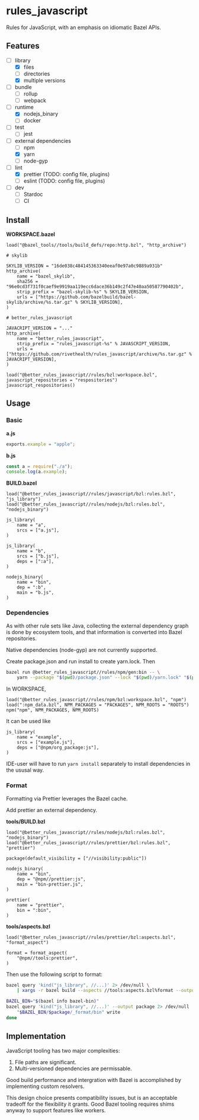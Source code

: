 # rules_javascript

Rules for JavaScript, with an emphasis on idiomatic Bazel APIs.

## Features

- [ ] library
    - [x] files
    - [ ] directories
    - [x] multiple versions
- [ ] bundle
    - [ ] rollup
    - [ ] webpack
- [ ] runtime
    - [x] nodejs_binary
    - [ ] docker
- [ ] test
    - [ ] jest
- [ ] external dependencies
    - [ ] npm
    - [x] yarn
    - [ ] node-gyp
- [ ] lint
    - [x] prettier (TODO: config file, plugins)
    - [ ] eslint (TODO: config file, plugins)
- [ ] dev
    - [ ] Stardoc
    - [ ] CI

## Install

**WORKSPACE.bazel**

```bzl
load("@bazel_tools//tools/build_defs/repo:http.bzl", "http_archive")

# skylib

SKYLIB_VERSION = "16de038c484145363340eeaf0e97a0c9889a931b"
http_archive(
    name = "bazel_skylib",
    sha256 = "96e0cd3f731f0caef9e9919aa119ecc6dace36b149c2f47e40aa50587790402b",
    strip_prefix = "bazel-skylib-%s" % SKYLIB_VERSION,
    urls = ["https://github.com/bazelbuild/bazel-skylib/archive/%s.tar.gz" % SKYLIB_VERSION],
)

# better_rules_javascript

JAVACRIPT_VERSION = "..."
http_archive(
    name = "better_rules_javascript",
    strip_prefix = "rules_javascript-%s" % JAVASCRIPT_VERSION,
    urls = ["https://github.com/rivethealth/rules_javascript/archive/%s.tar.gz" % JAVACRIPT_VERSION],
)

load("@better_rules_javascript//rules/bzl:workspace.bzl", javascript_repositories = "respositories")
javascript_respositories()
```

## Usage

### Basic

**a.js**

```js
exports.example = "apple";
```

**b.js**

```js
const a = require("./a");
console.log(a.example);
```

**BUILD.bazel**

```bzl
load("@better_rules_javascript//rules/javascript/bzl:rules.bzl", "js_library")
load("@better_rules_javascript//rules/nodejs/bzl:rules.bzl", "nodejs_binary")

js_library(
    name = "a",
    srcs = ["a.js"],
)

js_library(
    name = "b",
    srcs = ["b.js"],
    deps = [":a"],
)

nodejs_binary(
    name = "bin",
    dep = ":b",
    main = "b.js",
)
```

### Dependencies

As with other rule sets like Java, collecting the external dependency graph is done by ecosystem tools, and that information is converted into Bazel repositories.

Native dependencies (node-gyp) are not currently supported.

Create package.json and run install to create yarn.lock. Then

```sh
bazel run @better_rules_javascript//rules/npm/gen:bin -- \
    yarn --package "$(pwd)/package.json" --lock "$(pwd)/yarn.lock" "$(pwd)/npm_data.bzl"
```

In WORKSPACE,

```bzl
load("@better_rules_javascript//rules/npm/bzl:workspace.bzl", "npm")
load(":npm_data.bzl", NPM_PACKAGES = "PACKAGES", NPM_ROOTS = "ROOTS")
npm("npm", NPM_PACKAGES, NPM_ROOTS)
```

It can be used like

```bzl
js_library(
    name = "example",
    srcs = ["example.js"],
    deps = ["@npm/org_package:js"],
)
```

IDE-user will have to run `yarn install` separately to install dependencies in the ususal way.

### Format

Formatting via Prettier leverages the Bazel cache.

Add prettier an external dependency.

**tools/BUILD.bzl**

```
load("@better_rules_javascript//rules/nodejs/bzl:rules.bzl", "nodejs_binary")
load("@better_rules_javascript//rules/prettier/bzl:rules.bzl", "prettier")

package(default_visibility = ["//visibility:public"])

nodejs_binary(
    name = "bin",
    dep = "@npm//prettier:js",
    main = "bin-prettier.js",
)

prettier(
    name = "prettier",
    bin = ":bin",
)
```

**tools/aspects.bzl**

```bzl
load("@better_rules_javascript//rules/prettier/bzl:aspects.bzl", "format_aspect")

format = format_aspect(
    "@npm//tools:prettier",
)
```

Then use the following script to format:

```sh
bazel query 'kind("js_library", //...)' 2> /dev/null \
    | xargs -r bazel build --aspects //tools:aspects.bzl%format --output_groups=formatted

BAZEL_BIN="$(bazel info bazel-bin)"
bazel query 'kind("js_library", //...)' --output package 2> /dev/null | while IFS= read -r package; do
    "$BAZEL_BIN/$package/_format/bin" write
done
```

## Implementation

JavaScript tooling has two major complexities:

1. File paths are significant.
2. Multi-versioned dependencies are permissable.

Good build performance and intergration with Bazel is accomplished by implementing custom resolvers.

This design choice presents compatibility issues, but is an acceptable tradeoff for the flexibility it grants.
Good Bazel tooling requires shims anyway to support features like workers.
